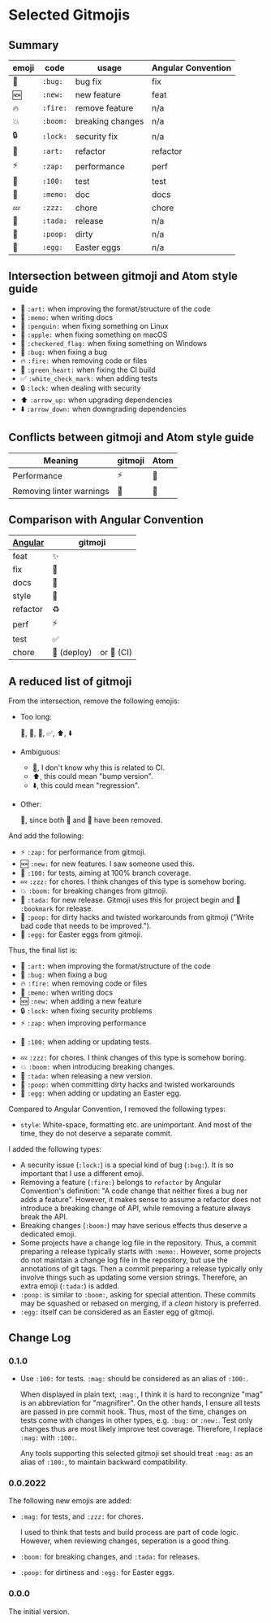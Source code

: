 # Selected Gitmojis

## Summary

| emoji | code | usage | Angular Convention |
| - | - | - | - |
| 🐛 | `:bug:` | bug fix | fix |
| 🆕 | `:new:` | new feature | feat |
| 🔥 | `:fire:` | remove feature | n/a |
| 💥 | `:boom:` | breaking changes | n/a |
| 🔒 | `:lock:` | security fix | n/a |
| 🎨 | `:art:` | refactor | refactor |
| ⚡️ | `:zap:` | performance | perf |
| 💯 | `:100:` | test | test |
| 📝 | `:memo:` | doc | docs |
| 💤 | `:zzz:` | chore| chore |
| 🎉 | `:tada:` | release | n/a |
| 💩 | `:poop:` | dirty | n/a |
| 🥚 | `:egg:` | Easter eggs | n/a |

## Intersection between gitmoji and Atom style guide

* 🎨 `:art:` when improving the format/structure of the code
* 📝 `:memo:` when writing docs
* 🐧 `:penguin:` when fixing something on Linux
* 🍎 `:apple:` when fixing something on macOS
* 🏁 `:checkered_flag:` when fixing something on Windows
* 🐛 `:bug:` when fixing a bug
* 🔥 `:fire:` when removing code or files
* 💚 `:green_heart:` when fixing the CI build
* ✅ `:white_check_mark:` when adding tests
* 🔒 `:lock:` when dealing with security
* ⬆️ `:arrow_up:` when upgrading dependencies
* ⬇️ `:arrow_down:` when downgrading dependencies

## Conflicts between gitmoji and Atom style guide

| Meaning | gitmoji | Atom |
| - | - | - |
| Performance | ⚡️ | 🐎 |
| Removing linter warnings | 🚨 | 👕 |

## Comparison with Angular Convention

| [Angular] | gitmoji |
| - | - |
| feat | ✨ |
| fix | 🐛 |
| docs | 📝 |
| style | 🎨 |
| refactor | ♻️ |
| perf | ⚡️ |
| test | ✅ |
| chore | 🚀 (deploy)　or 💚 (CI) |

[Angular]: https://github.com/angular/angular.js/blob/master/DEVELOPERS.md#type

## A reduced list of gitmoji

From the intersection, remove the following emojis:

- Too long:

    :penguin:, :checkered_flag:, :green_heart:, :white_check_mark:, :arrow_up:, :arrow_down:

- Ambiguous:

    * :green_heart:, I don't know why this is related to CI.
    * :arrow_up:, this could mean "bump version".
    * :arrow_down:, this could mean "regression".

- Other:

    :apple:, since both :penguin: and :checkered_flag: have been removed.

And add the following:

- ⚡️ `:zap:` for performance from gitmoji.
- 🆕 `:new:` for new features. I saw someone used this.
- 💯 `:100:` for tests, aiming at 100% branch coverage. 
- 💤 `:zzz:` for chores. I think changes of this type is somehow boring.
- 💥 `:boom:` for breaking changes from gitmoji.
- 🎉 `:tada:` for new release. Gitmoji uses this for project begin and 🔖 `:bookmark` for release.
- 💩 `:poop:` for dirty hacks and twisted workarounds from gitmoji ("Write bad code that needs to be improved.").
- 🥚 `:egg:` for Easter eggs from gitmoji.


Thus, the final list is:

* 🎨 `:art:` when improving the format/structure of the code
* 🐛 `:bug:` when fixing a bug
* 🔥 `:fire:` when removing code or files
* 📝 `:memo:` when writing docs
* 🆕 `:new:` when adding a new feature
* 🔒 `:lock:` when fixing security problems
* ⚡️ `:zap:` when improving performance
- 💯 `:100:` when adding or updating tests.
* 💤 `:zzz:` for chores. I think changes of this type is somehow boring.
* 💥 `:boom:` when introducing breaking changes.
* 🎉 `:tada:` when releasing a new version.
* 💩 `:poop:` when committing dirty hacks and twisted workarounds
* 🥚 `:egg:` when adding or updating an Easter egg.

Compared to Angular Convention, I removed the following types:

- `style`: White-space, formatting etc. are unimportant. And most of the time, they do not deserve a separate commit.

I added the following types:

- A security issue (`:lock:`) is a special kind of bug (`:bug:`). It is so important that I use a different emoji.
- Removing a feature (`:fire:`) belongs to `refactor` by Angular Convention's definition: "A code change that neither fixes a bug nor adds a feature". However, it makes sense to assume a refactor does not introduce a breaking change of API, while removing a feature always break the API.
- Breaking changes (`:boom:`) may have serious effects thus deserve a dedicated emoji.
- Some projects have a change log file in the repository. Thus, a commit preparing a release typically starts with `:memo:`. However, some projects do not maintain a change log file in the repository, but use the annotations of git tags. Then a commit preparing a release typically only involve things such as updating some version strings. Therefore, an extra emoji (`:tada:`) is added.
- `:poop:` is similar to `:boom:`, asking for special attention. These commits may be squashed or rebased on merging, if a *clean* history is preferred.
- `:egg:` itself can be considered as an Easter egg of gitmoji.

## Change Log

### 0.1.0

- Use `:100:` for tests. `:mag:` should be considered as an alias of `:100:`.

    When displayed in plain text, `:mag:`,
    I think it is hard to recongnize "mag" is an abbreviation for "magnifirer".
    On the other hands, I ensure all tests are passed in pre commit hook.
    Thus, most of the time, changes on tests come with changes in other types,
    e.g. `:bug:` or `:new:`.
    Test only changes thus are most likely improve test coverage.
    Therefore, I replace `:mag:` with `:100:`.

    Any tools supporting this selected gitmoji set
    should treat `:mag:` as an alias of `:100:`,
    to maintain backward compatibility.

### 0.0.2022

The following new emojis are added:

- `:mag:` for tests, and `:zzz:` for chores.

    I used to think that tests and build process are part of code logic.
    However, when reviewing changes, seperation is a good thing.

- `:boom:` for breaking changes, and `:tada:` for releases.

- `:poop:` for dirtiness and `:egg:` for Easter eggs.

### 0.0.0

The initial version.

